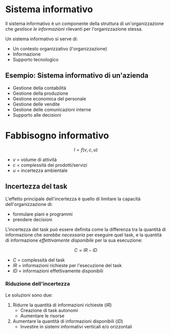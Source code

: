# Sistema informativo
Il sistema informativo è un componente della struttura di un'organizzazione che _gestisce le informazioni_ rilevanti per l'organizzazione stessa.

Un sistema informativo si serve di:
- Un contesto organizzativo (l'organizzazione)
- Informazione
- Supporto tecnologico

## Esempio: Sistema informativo di un'azienda
- Gestione della contabilità
- Gestione della produzione
- Gestione economica del personale
- Gestione delle vendite
- Gestione delle comunicazioni interne
- Supporto alle decisioni

# Fabbisogno informativo

$$I = f(v, c, u)$$


- $v$ = volume di attività
- $c$ = complessità dei prodotti/servizi
- $u$ = incertezza ambientale

## Incertezza del task
L'effetto principale dell'incertezza è quello di limitare la capacità dell'organizzazione di:
- formulare piani e programmi
- prendere decisioni

L'incertezza del task può essere definita come la differenza tra la quantità di informazione che _sarebbe necessaria_ per eseguire quel task, e la quantità di informazione _effettivamente disponibile_ per la sua esecuzione:

$$C = IR - ID$$

- $C$ = complessità del task
- $IR$ = informazioni richieste per l'esecuzione del task
- $ID$ = informazioni effettivamente disponibili

### Riduzione dell'incertezza
Le soluzioni sono due:

1. Ridurre la quantità di informazioni richieste ($IR$)
    - Creazione di task autonomi
    - Aumentare le risorse
2. Aumentare la quantità di informazioni disponibili ($ID$)
    - Investire in sistemi informativi verticali e/o orizzontali

